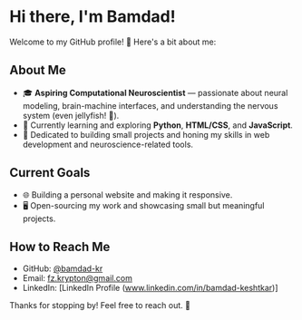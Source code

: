 # Hi there, I'm Bamdad!  

Welcome to my GitHub profile! 🚀 Here's a bit about me:  

## About Me  
- 🎓 **Aspiring Computational Neuroscientist** — passionate about neural modeling, brain-machine interfaces, and understanding the nervous system (even jellyfish! 🪼).  
- 🧠 Currently learning and exploring **Python**, **HTML/CSS**, and **JavaScript**.  
- 🌱 Dedicated to building small projects and honing my skills in web development and neuroscience-related tools.  

## Current Goals  
- 🌐 Building a personal website and making it responsive.    
- 🖥️ Open-sourcing my work and showcasing small but meaningful projects.  

## How to Reach Me  
- GitHub: [@bamdad-kr](https://github.com/bamdad-kr)  
- Email: [fz.krypton@gmail.com](mailto:fz.krypton@gmail.com)  
- LinkedIn: [LinkedIn Profile (www.linkedin.com/in/bamdad-keshtkar)]  

Thanks for stopping by! Feel free to reach out. 🌟  
